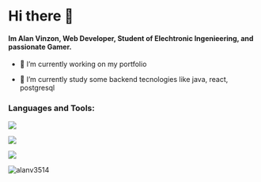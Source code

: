 # Hi there 👋 
#### Im Alan Vinzon,  Web Developer, Student of Elechtronic Ingenieering, and passionate Gamer.

- 🔭 I’m currently working on my portfolio 

- 🌱 I’m currently study some backend tecnologies like java, react, postgresql
    

<h3 align="left">Languages and Tools:</h3>
<p align="left">
    <img src="https://skillicons.dev/icons?i=html,css,js,ts,react,redux" />
</p>
<p align="left">
    <img src="https://skillicons.dev/icons?i=linux,nginx,docker,mysql,postgres,postman" />
</p>
<p align="left">
    <img src="https://skillicons.dev/icons?i=java,spring,nodejs,python" />
</p>


<p align="left"> <img src="https://komarev.com/ghpvc/?username=alanv3514&label=Profile%20views&color=0e75b6&style=flat" alt="alanv3514" /> </p>





